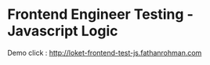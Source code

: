 # Frontend Engineer Testing - Javascript Logic

Demo click : http://loket-frontend-test-js.fathanrohman.com